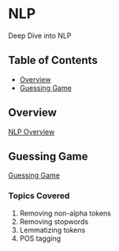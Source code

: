# NLP
Deep Dive into NLP

## Table of Contents
- [Overview](#Overview)
- [Guessing Game](#Guessing-Game)

## Overview
[NLP Overview](Overview%20of%20NLP.pdf)

## Guessing Game
[Guessing Game](02-Guessing-Game)

### Topics Covered
1. Removing non-alpha tokens
2. Removing stopwords
3. Lemmatizing tokens
4. POS tagging
